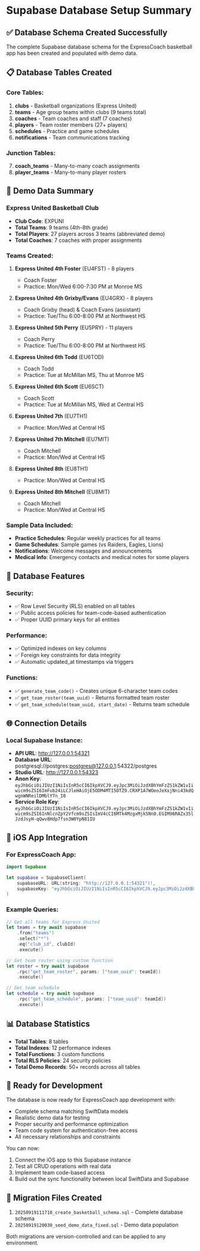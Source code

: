 # Supabase Database Setup Summary

## ✅ Database Schema Created Successfully

The complete Supabase database schema for the ExpressCoach basketball app has been created and populated with demo data.

## 📋 Database Tables Created

### Core Tables:
1. **clubs** - Basketball organizations (Express United)
2. **teams** - Age group teams within clubs (9 teams total)
3. **coaches** - Team coaches and staff (7 coaches)
4. **players** - Team roster members (27+ players)
5. **schedules** - Practice and game schedules
6. **notifications** - Team communications tracking

### Junction Tables:
7. **coach_teams** - Many-to-many coach assignments
8. **player_teams** - Many-to-many player rosters

## 🏀 Demo Data Summary

### Express United Basketball Club
- **Club Code**: EXPUNI
- **Total Teams**: 9 teams (4th-8th grade)
- **Total Players**: 27 players across 3 teams (abbreviated demo)
- **Total Coaches**: 7 coaches with proper assignments

### Teams Created:
1. **Express United 4th Foster** (EU4FST) - 8 players
   - Coach Foster
   - Practice: Mon/Wed 6:00-7:30 PM at Monroe MS

2. **Express United 4th Grixby/Evans** (EU4GRX) - 8 players
   - Coach Grixby (head) & Coach Evans (assistant)
   - Practice: Tue/Thu 6:00-8:00 PM at Northwest HS

3. **Express United 5th Perry** (EU5PRY) - 11 players
   - Coach Perry
   - Practice: Tue/Thu 6:00-8:00 PM at Northwest HS

4. **Express United 6th Todd** (EU6TOD)
   - Coach Todd
   - Practice: Tue at McMillan MS, Thu at Monroe MS

5. **Express United 6th Scott** (EU6SCT)
   - Coach Scott
   - Practice: Tue at McMillan MS, Wed at Central HS

6. **Express United 7th** (EU7TH1)
   - Practice: Mon/Wed at Central HS

7. **Express United 7th Mitchell** (EU7MIT)
   - Coach Mitchell
   - Practice: Mon/Wed at Central HS

8. **Express United 8th** (EU8TH1)
   - Practice: Mon/Wed at Central HS

9. **Express United 8th Mitchell** (EU8MIT)
   - Coach Mitchell
   - Practice: Mon/Wed at Central HS

### Sample Data Included:
- **Practice Schedules**: Regular weekly practices for all teams
- **Game Schedules**: Sample games (vs Raiders, Eagles, Lions)
- **Notifications**: Welcome messages and announcements
- **Medical Info**: Emergency contacts and medical notes for some players

## 🔧 Database Features

### Security:
- ✅ Row Level Security (RLS) enabled on all tables
- ✅ Public access policies for team-code-based authentication
- ✅ Proper UUID primary keys for all entities

### Performance:
- ✅ Optimized indexes on key columns
- ✅ Foreign key constraints for data integrity
- ✅ Automatic updated_at timestamps via triggers

### Functions:
- ✅ `generate_team_code()` - Creates unique 6-character team codes
- ✅ `get_team_roster(team_uuid)` - Returns formatted team roster
- ✅ `get_team_schedule(team_uuid, start_date)` - Returns team schedule

## 🌐 Connection Details

### Local Supabase Instance:
- **API URL**: http://127.0.0.1:54321
- **Database URL**: postgresql://postgres:postgres@127.0.0.1:54322/postgres
- **Studio URL**: http://127.0.0.1:54323
- **Anon Key**: `eyJhbGciOiJIUzI1NiIsInR5cCI6IkpXVCJ9.eyJpc3MiOiJzdXBhYmFzZS1kZW1vIiwicm9sZSI6ImFub24iLCJleHAiOjE5ODM4MTI5OTZ9.CRXP1A7WOeoJeXxjNni43kdQwgnWNReilDMblYTn_I0`
- **Service Role Key**: `eyJhbGciOiJIUzI1NiIsInR5cCI6IkpXVCJ9.eyJpc3MiOiJzdXBhYmFzZS1kZW1vIiwicm9sZSI6InNlcnZpY2Vfcm9sZSIsImV4cCI6MTk4MzgxMjk5Nn0.EGIM96RAZx35lJzdJsyH-qQwv8Hdp7fsn3W0YpN81IU`

## 📱 iOS App Integration

### For ExpressCoach App:
```swift
import Supabase

let supabase = SupabaseClient(
    supabaseURL: URL(string: "http://127.0.0.1:54321")!,
    supabaseKey: "eyJhbGciOiJIUzI1NiIsInR5cCI6IkpXVCJ9.eyJpc3MiOiJzdXBhYmFzZS1kZW1vIiwicm9sZSI6ImFub24iLCJleHAiOjE5ODM4MTI5OTZ9.CRXP1A7WOeoJeXxjNni43kdQwgnWNReilDMblYTn_I0"
)
```

### Example Queries:
```swift
// Get all teams for Express United
let teams = try await supabase
    .from("teams")
    .select("*")
    .eq("club_id", clubId)
    .execute()

// Get team roster using custom function
let roster = try await supabase
    .rpc("get_team_roster", params: ["team_uuid": teamId])
    .execute()

// Get team schedule
let schedule = try await supabase
    .rpc("get_team_schedule", params: ["team_uuid": teamId])
    .execute()
```

## 📊 Database Statistics

- **Total Tables**: 8 tables
- **Total Indexes**: 12 performance indexes
- **Total Functions**: 3 custom functions
- **Total RLS Policies**: 24 security policies
- **Total Demo Records**: 50+ records across all tables

## 🚀 Ready for Development

The database is now ready for ExpressCoach app development with:
- Complete schema matching SwiftData models
- Realistic demo data for testing
- Proper security and performance optimization
- Team code system for authentication-free access
- All necessary relationships and constraints

You can now:
1. Connect the iOS app to this Supabase instance
2. Test all CRUD operations with real data
3. Implement team code-based access
4. Build out the sync functionality between local SwiftData and Supabase

## 🔄 Migration Files Created

1. `20250919111710_create_basketball_schema.sql` - Complete database schema
2. `20250919120030_seed_demo_data_fixed.sql` - Demo data population

Both migrations are version-controlled and can be applied to any environment.